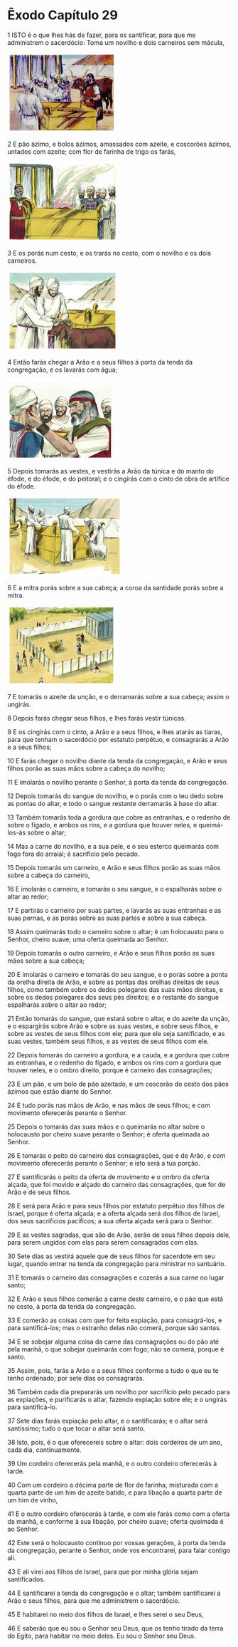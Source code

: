 # Êxodo Capítulo 29

1	ISTO é o que lhes hás de fazer, para os santificar, para que me administrem o sacerdócio: Toma um novilho e dois carneiros sem mácula,

![](.img/02_Ex_29_01_RG.jpg)

2	E pão ázimo, e bolos ázimos, amassados com azeite, e coscorões ázimos, untados com azeite; com flor de farinha de trigo os farás,

![](.img/02_Ex_29_02_RG.jpg)

3	E os porás num cesto, e os trarás no cesto, com o novilho e os dois carneiros.

![](.img/02_Ex_29_03_RG.jpg)

4	Então farás chegar a Arão e a seus filhos à porta da tenda da congregação, e os lavarás com água;

![](.img/02_Ex_29_04_RG.jpg)

5	Depois tomarás as vestes, e vestirás a Arão da túnica e do manto do éfode, e do éfode, e do peitoral; e o cingirás com o cinto de obra de artífice do éfode.

![](.img/02_Ex_29_05_RG.jpg)

6	E a mitra porás sobre a sua cabeça; a coroa da santidade porás sobre a mitra.

![](.img/02_Ex_29_06_RG.jpg)

7	E tomarás o azeite da unção, e o derramarás sobre a sua cabeça; assim o ungirás.

8	Depois farás chegar seus filhos, e lhes farás vestir túnicas.

9	E os cingirás com o cinto, a Arão e a seus filhos, e lhes atarás as tiaras, para que tenham o sacerdócio por estatuto perpétuo, e consagrarás a Arão e a seus filhos;

10	E farás chegar o novilho diante da tenda da congregação, e Arão e seus filhos porão as suas mãos sobre a cabeça do novilho;

11	E imolarás o novilho perante o Senhor, à porta da tenda da congregação.

12	Depois tomarás do sangue do novilho, e o porás com o teu dedo sobre as pontas do altar, e todo o sangue restante derramarás à base do altar.

13	Também tomarás toda a gordura que cobre as entranhas, e o redenho de sobre o fígado, e ambos os rins, e a gordura que houver neles, e queimá-los-ás sobre o altar;

14	Mas a carne do novilho, e a sua pele, e o seu esterco queimarás com fogo fora do arraial; é sacrifício pelo pecado.

15	Depois tomarás um carneiro, e Arão e seus filhos porão as suas mãos sobre a cabeça do carneiro,

16	E imolarás o carneiro, e tomarás o seu sangue, e o espalharás sobre o altar ao redor;

17	E partirás o carneiro por suas partes, e lavarás as suas entranhas e as suas pernas, e as porás sobre as suas partes e sobre a sua cabeça.

18	Assim queimarás todo o carneiro sobre o altar; é um holocausto para o Senhor, cheiro suave; uma oferta queimada ao Senhor.

19	Depois tomarás o outro carneiro, e Arão e seus filhos porão as suas mãos sobre a sua cabeça;

20	E imolarás o carneiro e tomarás do seu sangue, e o porás sobre a ponta da orelha direita de Arão, e sobre as pontas das orelhas direitas de seus filhos, como também sobre os dedos polegares das suas mãos direitas, e sobre os dedos polegares dos seus pés direitos; e o restante do sangue espalharás sobre o altar ao redor;

21	Então tomarás do sangue, que estará sobre o altar, e do azeite da unção, e o espargirás sobre Arão e sobre as suas vestes, e sobre seus filhos, e sobre as vestes de seus filhos com ele; para que ele seja santificado, e as suas vestes, também seus filhos, e as vestes de seus filhos com ele.

22	Depois tomarás do carneiro a gordura, e a cauda, e a gordura que cobre as entranhas, e o redenho do fígado, e ambos os rins com a gordura que houver neles, e o ombro direito, porque é carneiro das consagrações;

23	E um pão, e um bolo de pão azeitado, e um coscorão do cesto dos pães ázimos que estão diante do Senhor.

24	E tudo porás nas mãos de Arão, e nas mãos de seus filhos; e com movimento oferecerás perante o Senhor.

25	Depois o tomarás das suas mãos e o queimarás no altar sobre o holocausto por cheiro suave perante o Senhor; é oferta queimada ao Senhor.

26	E tomarás o peito do carneiro das consagrações, que é de Arão, e com movimento oferecerás perante o Senhor; e isto será a tua porção.

27	E santificarás o peito da oferta de movimento e o ombro da oferta alçada, que foi movido e alçado do carneiro das consagrações, que for de Arão e de seus filhos.

28	E será para Arão e para seus filhos por estatuto perpétuo dos filhos de Israel, porque é oferta alçada; e a oferta alçada será dos filhos de Israel, dos seus sacrifícios pacíficos; a sua oferta alçada será para o Senhor.

29	E as vestes sagradas, que são de Arão, serão de seus filhos depois dele, para serem ungidos com elas para serem consagrados com elas.

30	Sete dias as vestirá aquele que de seus filhos for sacerdote em seu lugar, quando entrar na tenda da congregação para ministrar no santuário.

31	E tomarás o carneiro das consagrações e cozerás a sua carne no lugar santo;

32	E Arão e seus filhos comerão a carne deste carneiro, e o pão que está no cesto, à porta da tenda da congregação.

33	E comerão as coisas com que for feita expiação, para consagrá-los, e para santificá-los; mas o estranho delas não comerá, porque são santas.

34	E se sobejar alguma coisa da carne das consagrações ou do pão até pela manhã, o que sobejar queimarás com fogo; não se comerá, porque é santo.

35	Assim, pois, farás a Arão e a seus filhos conforme a tudo o que eu te tenho ordenado; por sete dias os consagrarás.

36	Também cada dia prepararás um novilho por sacrifício pelo pecado para as expiações, e purificarás o altar, fazendo expiação sobre ele; e o ungirás para santificá-lo.

37	Sete dias farás expiação pelo altar, e o santificarás; e o altar será santíssimo; tudo o que tocar o altar será santo.

38	Isto, pois, é o que oferecereis sobre o altar: dois cordeiros de um ano, cada dia, continuamente.

39	Um cordeiro oferecerás pela manhã, e o outro cordeiro oferecerás à tarde.

40	Com um cordeiro a décima parte de flor de farinha, misturada com a quarta parte de um him de azeite batido, e para libação a quarta parte de um him de vinho,

41	E o outro cordeiro oferecerás à tarde, e com ele farás como com a oferta da manhã, e conforme à sua libação, por cheiro suave; oferta queimada é ao Senhor.

42	Este será o holocausto contínuo por vossas gerações, à porta da tenda da congregação, perante o Senhor, onde vos encontrarei, para falar contigo ali.

43	E ali virei aos filhos de Israel, para que por minha glória sejam santificados.

44	E santificarei a tenda da congregação e o altar; também santificarei a Arão e seus filhos, para que me administrem o sacerdócio.

45	E habitarei no meio dos filhos de Israel, e lhes serei o seu Deus,

46	E saberão que eu sou o Senhor seu Deus, que os tenho tirado da terra do Egito, para habitar no meio deles. Eu sou o Senhor seu Deus.

